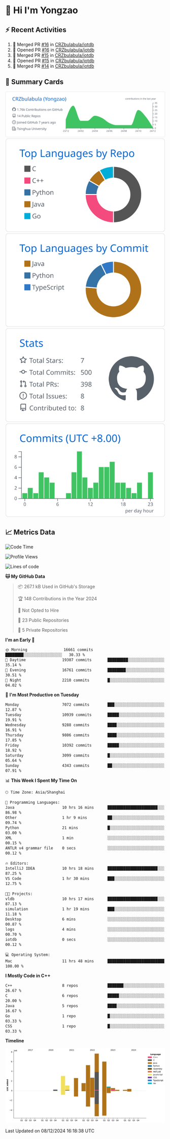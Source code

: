# 👋 Hi I'm Yongzao

## ⚡ Recent Activities
<!--START_SECTION:activity-->
1. 🎉 Merged PR [#16](https://github.com/CRZbulabula/iotdb/pull/16) in [CRZbulabula/iotdb](https://github.com/CRZbulabula/iotdb)
2. 💪 Opened PR [#16](https://github.com/CRZbulabula/iotdb/pull/16) in [CRZbulabula/iotdb](https://github.com/CRZbulabula/iotdb)
3. 🎉 Merged PR [#15](https://github.com/CRZbulabula/iotdb/pull/15) in [CRZbulabula/iotdb](https://github.com/CRZbulabula/iotdb)
4. 💪 Opened PR [#15](https://github.com/CRZbulabula/iotdb/pull/15) in [CRZbulabula/iotdb](https://github.com/CRZbulabula/iotdb)
5. 🎉 Merged PR [#14](https://github.com/CRZbulabula/iotdb/pull/14) in [CRZbulabula/iotdb](https://github.com/CRZbulabula/iotdb)
<!--END_SECTION:activity-->

## 🎑 Summary Cards

[![](https://raw.githubusercontent.com/CRZbulabula/CRZbulabula/main/profile-summary-card-output/github/0-profile-details.svg)](https://github.com/vn7n24fzkq/github-profile-summary-cards)
[![](https://raw.githubusercontent.com/CRZbulabula/CRZbulabula/main/profile-summary-card-output/github/1-repos-per-language.svg)](https://github.com/vn7n24fzkq/github-profile-summary-cards) [![](https://raw.githubusercontent.com/CRZbulabula/CRZbulabula/main/profile-summary-card-output/github/2-most-commit-language.svg)](https://github.com/vn7n24fzkq/github-profile-summary-cards)
[![](https://raw.githubusercontent.com/CRZbulabula/CRZbulabula/main/profile-summary-card-output/github/3-stats.svg)](https://github.com/vn7n24fzkq/github-profile-summary-cards) [![](https://raw.githubusercontent.com/CRZbulabula/CRZbulabula/main/profile-summary-card-output/github/4-productive-time.svg)](https://github.com/vn7n24fzkq/github-profile-summary-cards)

## 📈 Metrics Data

<!--START_SECTION:waka-->
![Code Time](http://img.shields.io/badge/Code%20Time-741%20hrs%203%20mins-blue)

![Profile Views](http://img.shields.io/badge/Profile%20Views-0-blue)

![Lines of code](https://img.shields.io/badge/From%20Hello%20World%20I%27ve%20Written-31.8%20million%20lines%20of%20code-blue)

**🐱 My GitHub Data** 

> 📦 267.1 kB Used in GitHub's Storage 
 > 
> 🏆 148 Contributions in the Year 2024
 > 
> 🚫 Not Opted to Hire
 > 
> 📜 23 Public Repositories 
 > 
> 🔑 5 Private Repositories 
 > 
**I'm an Early 🐤** 

```text
🌞 Morning                16661 commits       ████████░░░░░░░░░░░░░░░░░   30.33 % 
🌆 Daytime                19307 commits       █████████░░░░░░░░░░░░░░░░   35.14 % 
🌃 Evening                16761 commits       ████████░░░░░░░░░░░░░░░░░   30.51 % 
🌙 Night                  2210 commits        █░░░░░░░░░░░░░░░░░░░░░░░░   04.02 % 
```
📅 **I'm Most Productive on Tuesday** 

```text
Monday                   7072 commits        ███░░░░░░░░░░░░░░░░░░░░░░   12.87 % 
Tuesday                  10939 commits       █████░░░░░░░░░░░░░░░░░░░░   19.91 % 
Wednesday                9288 commits        ████░░░░░░░░░░░░░░░░░░░░░   16.91 % 
Thursday                 9806 commits        ████░░░░░░░░░░░░░░░░░░░░░   17.85 % 
Friday                   10392 commits       █████░░░░░░░░░░░░░░░░░░░░   18.92 % 
Saturday                 3099 commits        █░░░░░░░░░░░░░░░░░░░░░░░░   05.64 % 
Sunday                   4343 commits        ██░░░░░░░░░░░░░░░░░░░░░░░   07.91 % 
```


📊 **This Week I Spent My Time On** 

```text
🕑︎ Time Zone: Asia/Shanghai

💬 Programming Languages: 
Java                     10 hrs 16 mins      ██████████████████████░░░   86.98 % 
Other                    1 hr 9 mins         ██░░░░░░░░░░░░░░░░░░░░░░░   09.74 % 
Python                   21 mins             █░░░░░░░░░░░░░░░░░░░░░░░░   03.00 % 
XML                      1 min               ░░░░░░░░░░░░░░░░░░░░░░░░░   00.15 % 
ANTLR v4 grammar file    0 secs              ░░░░░░░░░░░░░░░░░░░░░░░░░   00.12 % 

🔥 Editors: 
IntelliJ IDEA            10 hrs 18 mins      ██████████████████████░░░   87.25 % 
VS Code                  1 hr 30 mins        ███░░░░░░░░░░░░░░░░░░░░░░   12.75 % 

🐱‍💻 Projects: 
vldb                     10 hrs 17 mins      ██████████████████████░░░   87.13 % 
simulation               1 hr 19 mins        ███░░░░░░░░░░░░░░░░░░░░░░   11.18 % 
Desktop                  6 mins              ░░░░░░░░░░░░░░░░░░░░░░░░░   00.87 % 
logs                     4 mins              ░░░░░░░░░░░░░░░░░░░░░░░░░   00.70 % 
iotdb                    0 secs              ░░░░░░░░░░░░░░░░░░░░░░░░░   00.12 % 

💻 Operating System: 
Mac                      11 hrs 48 mins      █████████████████████████   100.00 % 
```

**I Mostly Code in C++** 

```text
C++                      8 repos             ███████░░░░░░░░░░░░░░░░░░   26.67 % 
C                        6 repos             █████░░░░░░░░░░░░░░░░░░░░   20.00 % 
Java                     5 repos             ████░░░░░░░░░░░░░░░░░░░░░   16.67 % 
Go                       1 repo              █░░░░░░░░░░░░░░░░░░░░░░░░   03.33 % 
CSS                      1 repo              █░░░░░░░░░░░░░░░░░░░░░░░░   03.33 % 
```



**Timeline**

![Lines of Code chart](https://raw.githubusercontent.com/CRZbulabula/CRZbulabula/main/assets/bar_graph.png)


 Last Updated on 08/12/2024 16:18:38 UTC
<!--END_SECTION:waka-->

